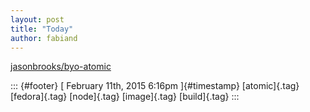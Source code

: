 ```yaml
---
layout: post
title: "Today"
author: fabiand
---
```



[jasonbrooks/byo-atomic](%20https://t.umblr.com/redirect?z=https%3A%2F%2Fgithub.com%2Fjasonbrooks%2Fbyo-atomic%2F&t=OWUxNmRiMjJiMWIzMDU2ZWU1OTU5ZTYyZmEwM2I5ODk0OGQxNTFmMCxENk5CZHJ3Rw%3D%3D&b=t%3Af-JKqRHWTpWK1DKXwqj3Yg&p=https%3A%2F%2Fdummdida.tumblr.com%2Fpost%2F110732416740%2Fjasonbrooksbyo-atomic&m=1)

::: {#footer}
[ February 11th, 2015 6:16pm ]{#timestamp} [atomic]{.tag} [fedora]{.tag}
[node]{.tag} [image]{.tag} [build]{.tag}
:::
